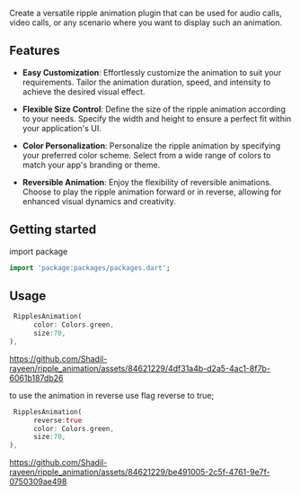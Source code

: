 
<!--
Developer: Dilshad Alam
Github: https://github.com/Shadil-rayeen

-->

Create a versatile ripple animation plugin that can be used for audio calls, video calls, or any scenario where you want to display such an animation.

## Features
- **Easy Customization**: Effortlessly customize the animation to suit your requirements. Tailor the animation duration, speed, and intensity to achieve the desired visual effect.

- **Flexible Size Control**: Define the size of the ripple animation according to your needs. Specify the width and height to ensure a perfect fit within your application's UI.

- **Color Personalization**: Personalize the ripple animation by specifying your preferred color scheme. Select from a wide range of colors to match your app's branding or theme.

- **Reversible Animation**: Enjoy the flexibility of reversible animations. Choose to play the ripple animation forward or in reverse, allowing for enhanced visual dynamics and creativity.



## Getting started

import package
```dart
import 'package:packages/packages.dart';
```

## Usage

```dart
 RipplesAnimation(
      color: Colors.green,
      size:70,
),
```
https://github.com/Shadil-rayeen/ripple_animation/assets/84621229/4df31a4b-d2a5-4ac1-8f7b-6061b187db26

to use the animation in reverse use flag reverse to true;

```dart
 RipplesAnimation(
      reverse:true
      color: Colors.green,
      size:70,
),
```

https://github.com/Shadil-rayeen/ripple_animation/assets/84621229/be491005-2c5f-4761-9e7f-0750309ae498






